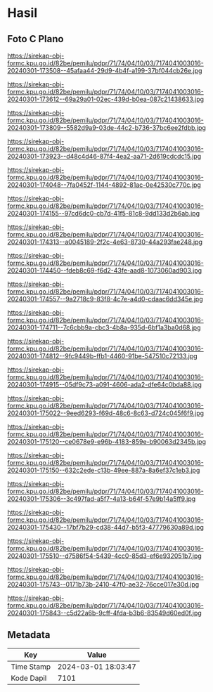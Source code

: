 # Hasil

## Foto C Plano

https://sirekap-obj-formc.kpu.go.id/82be/pemilu/pdpr/71/74/04/10/03/7174041003016-20240301-173508--45afaa44-29d9-4b4f-a199-37bf044cb26e.jpg

https://sirekap-obj-formc.kpu.go.id/82be/pemilu/pdpr/71/74/04/10/03/7174041003016-20240301-173612--69a29a01-02ec-439d-b0ea-087c21438633.jpg

https://sirekap-obj-formc.kpu.go.id/82be/pemilu/pdpr/71/74/04/10/03/7174041003016-20240301-173809--5582d9a9-03de-44c2-b736-37bc6ee2fdbb.jpg

https://sirekap-obj-formc.kpu.go.id/82be/pemilu/pdpr/71/74/04/10/03/7174041003016-20240301-173923--d48c4d46-87f4-4ea2-aa71-2d619cdcdc15.jpg

https://sirekap-obj-formc.kpu.go.id/82be/pemilu/pdpr/71/74/04/10/03/7174041003016-20240301-174048--7fa0452f-1144-4892-81ac-0e42530c770c.jpg

https://sirekap-obj-formc.kpu.go.id/82be/pemilu/pdpr/71/74/04/10/03/7174041003016-20240301-174155--97cd6dc0-cb7d-41f5-81c8-9dd133d2b6ab.jpg

https://sirekap-obj-formc.kpu.go.id/82be/pemilu/pdpr/71/74/04/10/03/7174041003016-20240301-174313--a0045189-2f2c-4e63-8730-44a293fae248.jpg

https://sirekap-obj-formc.kpu.go.id/82be/pemilu/pdpr/71/74/04/10/03/7174041003016-20240301-174450--fdeb8c69-f6d2-43fe-aad8-1073060ad903.jpg

https://sirekap-obj-formc.kpu.go.id/82be/pemilu/pdpr/71/74/04/10/03/7174041003016-20240301-174557--9a2718c9-83f8-4c7e-a4d0-cdaac6dd345e.jpg

https://sirekap-obj-formc.kpu.go.id/82be/pemilu/pdpr/71/74/04/10/03/7174041003016-20240301-174711--7c6cbb9a-cbc3-4b8a-935d-6bf1a3ba0d68.jpg

https://sirekap-obj-formc.kpu.go.id/82be/pemilu/pdpr/71/74/04/10/03/7174041003016-20240301-174812--9fc9449b-ffb1-4460-91be-547510c72133.jpg

https://sirekap-obj-formc.kpu.go.id/82be/pemilu/pdpr/71/74/04/10/03/7174041003016-20240301-174915--05df9c73-a091-4606-ada2-dfe64c0bda88.jpg

https://sirekap-obj-formc.kpu.go.id/82be/pemilu/pdpr/71/74/04/10/03/7174041003016-20240301-175022--9eed6293-f69d-48c6-8c63-d724c045f6f9.jpg

https://sirekap-obj-formc.kpu.go.id/82be/pemilu/pdpr/71/74/04/10/03/7174041003016-20240301-175120--ce0678e9-e96b-4183-859e-b90063d2345b.jpg

https://sirekap-obj-formc.kpu.go.id/82be/pemilu/pdpr/71/74/04/10/03/7174041003016-20240301-175150--632c2ede-c13b-49ee-887a-8a6ef37c1eb3.jpg

https://sirekap-obj-formc.kpu.go.id/82be/pemilu/pdpr/71/74/04/10/03/7174041003016-20240301-175306--3c497fad-a5f7-4a13-b64f-57e9b14a5ff9.jpg

https://sirekap-obj-formc.kpu.go.id/82be/pemilu/pdpr/71/74/04/10/03/7174041003016-20240301-175430--17bf7b29-cd38-44d7-b5f3-47779630a89d.jpg

https://sirekap-obj-formc.kpu.go.id/82be/pemilu/pdpr/71/74/04/10/03/7174041003016-20240301-175510--d7586f54-5439-4cc0-85d3-ef6e932051b7.jpg

https://sirekap-obj-formc.kpu.go.id/82be/pemilu/pdpr/71/74/04/10/03/7174041003016-20240301-175743--0171b73b-2410-47f0-ae32-76cce017e30d.jpg

https://sirekap-obj-formc.kpu.go.id/82be/pemilu/pdpr/71/74/04/10/03/7174041003016-20240301-175843--c5d22a6b-9cff-4fda-b3b6-83549d60ed0f.jpg


## Metadata

| Key        | Value               |
| ---------- | ------------------- |
| Time Stamp | 2024-03-01 18:03:47 |
| Kode Dapil | 7101                |



